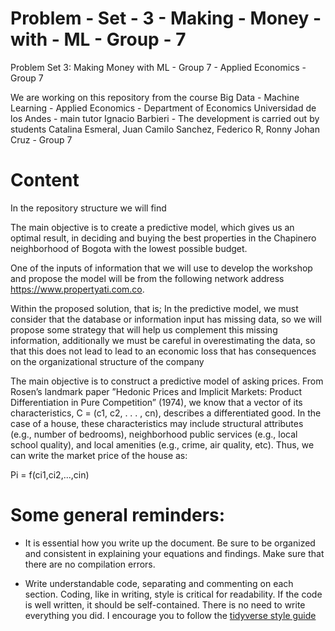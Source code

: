 # Problem - Set - 3 - Making - Money - with - ML - Group - 7
Problem Set 3: Making Money with ML - Group 7 - Applied Economics - Group 7

We are working on this repository from the course Big Data - Machine Learning - Applied Economics - Department of Economics Universidad de los Andes - main tutor Ignacio Barbieri - The development is carried out by students Catalina Esmeral, Juan Camilo Sanchez, Federico R, Ronny Johan Cruz - Group 7

# Content

In the repository structure we will find

The main objective is to create a predictive model, which gives us an optimal result, in deciding and buying the best properties in the Chapinero neighborhood of Bogota with the lowest possible budget.

One of the inputs of information that we will use to develop the workshop and propose the model will be from the following network address https://www.propertyati.com.co.

Within the proposed solution, that is; In the predictive model, we must consider that the database or information input has missing data, so we will propose some strategy that will help us complement this missing information, additionally we must be careful in overestimating the data, so that this does not lead to lead to an economic loss that has consequences on the organizational structure of the company

The main objective is to construct a predictive model of asking prices. From Rosen’s landmark paper ”Hedonic Prices and Implicit Markets: Product Differentiation in Pure Competition” (1974), we know that a vector of its characteristics, C = (c1, c2, . . . , cn), describes a differentiated good.
In the case of a house, these characteristics may include structural attributes (e.g., number of bedrooms), neighborhood public services (e.g., local school quality), and local amenities (e.g., crime, air quality, etc). Thus, we can write the market price of the house as:

Pi = f(ci1,ci2,...,cin)

# Some general reminders: 

- It is essential how you write up the document. Be sure to be organized and consistent in explaining your equations and findings. Make sure that there are no compilation errors.
 
- Write understandable code, separating and commenting on each section. Coding, like in writing, style is critical for readability. If the code is well written, it should be self-contained. There is no need to write everything you did. I encourage you to follow the [tidyverse style guide](https://style.tidyverse.org/)


